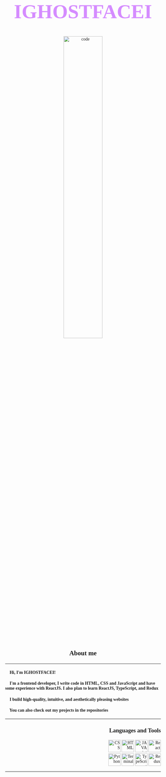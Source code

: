 <font face = "Play">
 <font color = #d58cff size = 6><h1 align="center">IGHOSTFACEI</h1></color></font>
  <div align="center"><img src="https://i.ibb.co/GQTFLch/Ghost-Face.gif" alt="code" width="50%"></div>
<!--  <div align="center"><img src="https://media0.giphy.com/media/KB7Moe2Oj0BXeDjvDp/giphy.gif" alt="the wekend" width="90%"></div> -->
 
  <div align="left">
  <font size = 4><h3 align="center"> About me </h3></font>
  <hr>
  <h4> 🔪 Hi, I'm IGHOSTFACEI! </h4>
  <h4> 🔪 I'm a frontend developer, I write code in HTML, CSS and JavaScript and have some experience with ReactJS. I also plan to learn ReactJS, TypeScript, and Redux </h4>
  <h4> 🔪 I build high-quality, intuitive, and aesthetically pleasing websites </h4>
  <h4> 🔪 You can also check out my projects in the repositories </h4>

  <hr>

 <div align="right">
  <font size = 3><h3>Languages and Tools</h3></font>

  <img  src="https://user-images.githubusercontent.com/120786298/208248247-86f838ae-3c42-42a1-bf9f-fafaba18e8b5.png" alt="CSS"           width="40" height="40">
  <img  src="https://user-images.githubusercontent.com/120786298/208248203-729a2254-ecc6-4e65-afeb-1a59c4519cc6.png" alt="HTML" width="40" height="40">
  <img  src="https://user-images.githubusercontent.com/120786298/208248288-840b8aec-c6e9-4032-a5e4-448e2cc58f67.png" alt="JAVA script"   width="40" height="40">
  <img  src="https://user-images.githubusercontent.com/120786298/217633252-162c2f13-a678-4e61-a410-d300467375b4.png" alt="React"         width="40" height="40">
  <br>
  <img  src="https://user-images.githubusercontent.com/120786298/208248300-90c65a63-3781-4385-a599-1b3dce5383b8.png" 
  alt="Python" width="40" height="40">
  <img  src="https://user-images.githubusercontent.com/120786298/208248100-eff2a240-d5fe-447a-ab84-fe9e050e4f3e.png" alt="Terminal"       width="40" height="40">
  <img  src="https://user-images.githubusercontent.com/120786298/224068047-866e829e-ee59-4250-8ce7-635eddd73195.png" alt="TypeScript"         width="40" height="40">
  <img  src="https://user-images.githubusercontent.com/120786298/231153719-6f4f3e78-4b57-46cb-981a-94ff1066d8fc.png" alt="Redux"         width="40" height="40">
 </div>

  <hr>

</font>

